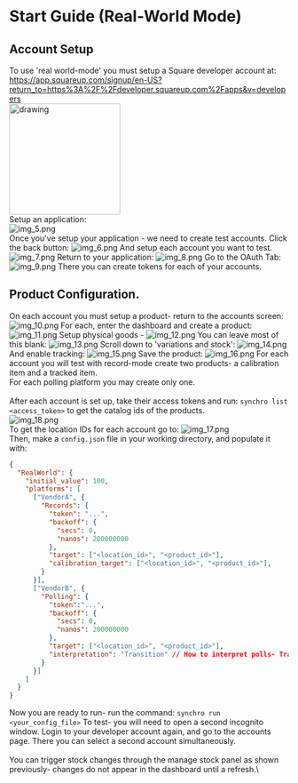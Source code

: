 # Start Guide (Real-World Mode)
## Account Setup
To use 'real world-mode' you must setup a Square developer account at:\
https://app.squareup.com/signup/en-US?return_to=https%3A%2F%2Fdeveloper.squareup.com%2Fapps&v=developers \
<img src="img_2.png" alt="drawing" width="200"/> \
Setup an application:\
![img_5.png](img_5.png)\
Once you've setup your application - we need to create test accounts. Click the back button:
![img_6.png](img_6.png)
And setup each account you want to test.
![img_7.png](img_7.png)
Return to your application:
![img_8.png](img_8.png)
Go to the OAuth Tab:
![img_9.png](img_9.png)
There you can create tokens for each of your accounts.
## Product Configuration.
On each account you must setup a product- return to the accounts screen:
![img_10.png](img_10.png)
For each, enter the dashboard and create a product:
![img_11.png](img_11.png)
Setup physical goods - ![img_12.png](img_12.png)
You can leave most of this blank:
![img_13.png](img_13.png)
Scroll down to 'variations and stock':
![img_14.png](img_14.png)
And enable tracking:
![img_15.png](img_15.png)
Save the product:
![img_16.png](img_16.png)
For each account you will test with record-mode create two products- a calibration item and a tracked item.\
For each polling platform you may create only one.\
<br>
After each account is set up, take their access tokens and run: 
`synchro list <access_token>`
to get the catalog ids of the products.\
![img_18.png](img_18.png)
<br>
To get the location IDs for each account go to:
![img_17.png](img_17.png)
<br>
Then, make a `config.json` file in your working directory, and populate it with: 
```json
{
  "RealWorld": {
    "initial_value": 100,
    "platforms": [
      ["VendorA", {
        "Records": {
          "token": "...",
          "backoff": {
            "secs": 0,
            "nanos": 200000000
          },
          "target": ["<location_id>", "<product_id>"],
          "calibration_target": ["<location_id>", "<product_id>"],
        }
      }],
      ["VendorB", {
        "Polling": {
          "token":"...",
          "backoff": {
            "secs": 0,
            "nanos": 200000000
          },
          "target": ["<location_id>", "<product_id>"],
          "interpretation": "Transition" // How to interpret polls- Transition, Mutation, or Assignment
        }
      }]
    ]
  }
}
```
Now you are ready to run- run the command:
`synchro run <your_config_file>`
To test- you will need to open a second incognito window. Login to your developer account again, and go to the accounts page. There you can select a second account simultaneously.\
<br>
You can trigger stock  changes through the manage stock panel as shown previously- changes do not appear in the dashboard until a refresh.\



